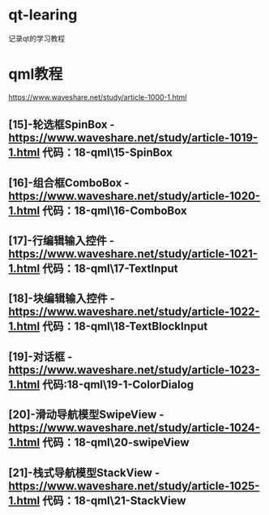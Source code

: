 # qt-learing
记录qt的学习教程



# qml教程
https://www.waveshare.net/study/article-1000-1.html

## [15]-轮选框SpinBox - https://www.waveshare.net/study/article-1019-1.html 代码：18-qml\15-SpinBox
## [16]-组合框ComboBox - https://www.waveshare.net/study/article-1020-1.html 代码：18-qml\16-ComboBox
## [17]-行编辑输入控件 - https://www.waveshare.net/study/article-1021-1.html 代码：18-qml\17-TextInput
## [18]-块编辑输入控件 - https://www.waveshare.net/study/article-1022-1.html 代码：18-qml\18-TextBlockInput
## [19]-对话框 - https://www.waveshare.net/study/article-1023-1.html 代码:18-qml\19-1-ColorDialog
## [20]-滑动导航模型SwipeView - https://www.waveshare.net/study/article-1024-1.html 代码：18-qml\20-swipeView
## [21]-栈式导航模型StackView - https://www.waveshare.net/study/article-1025-1.html 代码：18-qml\21-StackView